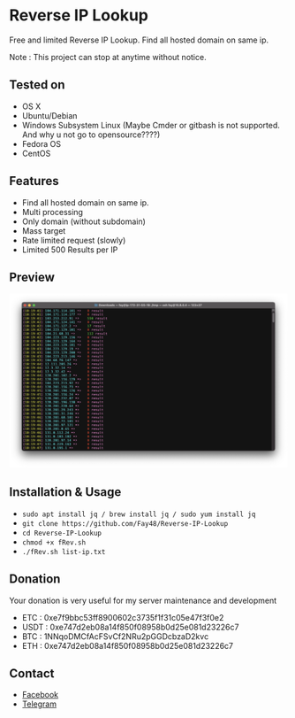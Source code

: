 # Reverse IP Lookup

Free and limited Reverse IP Lookup. Find all hosted domain on same ip.

Note : This project can stop at anytime without notice.


## Tested on

- OS X
- Ubuntu/Debian
- Windows Subsystem Linux (Maybe Cmder or gitbash is not supported. And why u not go to opensource????)
- Fedora OS
- CentOS

## Features

- Find all hosted domain on same ip.
- Multi processing
- Only domain (without subdomain)
- Mass target
- Rate limited request (slowly)
- Limited 500 Results per IP

## Preview
![screenshot](https://raw.githubusercontent.com/Fay48/Reverse-IP-Lookup/main/Screen%20Shot%202021-12-05%20at%2010.32.22.png)

## Installation & Usage
- `sudo apt install jq / brew install jq / sudo yum install jq`
- `git clone https://github.com/Fay48/Reverse-IP-Lookup`
- `cd Reverse-IP-Lookup`
- `chmod +x fRev.sh`
- `./fRev.sh list-ip.txt`

## Donation
Your donation is very useful for my server maintenance and development
- ETC : 0xe7f9bbc53ff8900602c3735f1f31c05e47f3f0e2
- USDT : 0xe747d2eb08a14f850f08958b0d25e081d23226c7
- BTC : 1NNqoDMCfAcFSvCf2NRu2pGGDcbzaD2kvc
- ETH : 0xe747d2eb08a14f850f08958b0d25e081d23226c7

## Contact
- [Facebook](https://fb.me/fayyy.id)
- [Telegram](https://t.me/sosialismageran)
